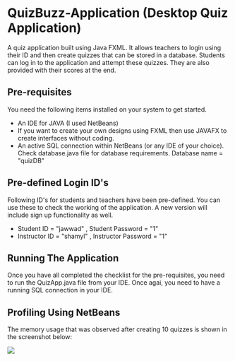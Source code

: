 # QuizBuzz-Application (Desktop Quiz Application)
A quiz application built using Java FXML. It allows teachers to login using their ID and then create quizzes that can be stored in a database. Students can log in to the application and attempt these quizzes. They are also provided with their scores at the end. 

## Pre-requisites
You need the following items installed on your system to get started.
* An IDE for JAVA (I used NetBeans)
* If you want to create your own designs using FXML then use JAVAFX to create interfaces without coding.
* An active SQL connection within NetBeans (or any IDE of your choice). Check database.java file for database requirements. Database name = "quizDB"

## Pre-defined Login ID's
Following ID's for students and teachers have been pre-defined. You can use these to check the working of the application. A new version will include sign up functionality as well.
* Student ID = "jawwad" , Student Password = "1"
* Instructor ID = "shamyl" , Instructor Password = "1"

## Running The Application
Once you have all completed the checklist for the pre-requisites, you need to run the QuizApp.java file from your IDE. Once agai, you need to have a running SQL connection in your IDE.

## Profiling Using NetBeans
The memory usage that was observed after creating 10 quizzes is shown in the screenshot below:

![](https://github.com/jawad3838/QuizBuzz-Application/blob/master/screenshots/profiling.png)
